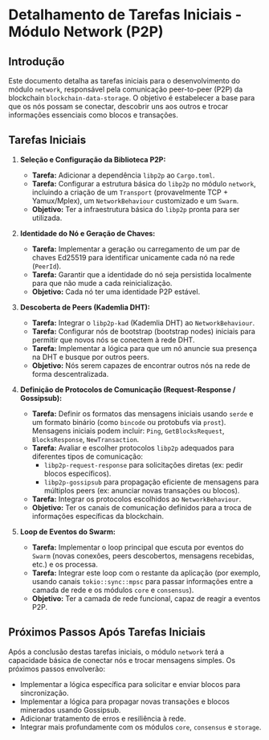 # Detalhamento de Tarefas Iniciais - Módulo Network (P2P)

## Introdução

Este documento detalha as tarefas iniciais para o desenvolvimento do módulo `network`, responsável pela comunicação peer-to-peer (P2P) da blockchain `blockchain-data-storage`. O objetivo é estabelecer a base para que os nós possam se conectar, descobrir uns aos outros e trocar informações essenciais como blocos e transações.

## Tarefas Iniciais

1.  **Seleção e Configuração da Biblioteca P2P:**
    *   **Tarefa:** Adicionar a dependência `libp2p` ao `Cargo.toml`.
    *   **Tarefa:** Configurar a estrutura básica do `libp2p` no módulo `network`, incluindo a criação de um `Transport` (provavelmente TCP + Yamux/Mplex), um `NetworkBehaviour` customizado e um `Swarm`.
    *   **Objetivo:** Ter a infraestrutura básica do `libp2p` pronta para ser utilizada.

2.  **Identidade do Nó e Geração de Chaves:**
    *   **Tarefa:** Implementar a geração ou carregamento de um par de chaves Ed25519 para identificar unicamente cada nó na rede (`PeerId`).
    *   **Tarefa:** Garantir que a identidade do nó seja persistida localmente para que não mude a cada reinicialização.
    *   **Objetivo:** Cada nó ter uma identidade P2P estável.

3.  **Descoberta de Peers (Kademlia DHT):**
    *   **Tarefa:** Integrar o `libp2p-kad` (Kademlia DHT) ao `NetworkBehaviour`.
    *   **Tarefa:** Configurar nós de bootstrap (bootstrap nodes) iniciais para permitir que novos nós se conectem à rede DHT.
    *   **Tarefa:** Implementar a lógica para que um nó anuncie sua presença na DHT e busque por outros peers.
    *   **Objetivo:** Nós serem capazes de encontrar outros nós na rede de forma descentralizada.

4.  **Definição de Protocolos de Comunicação (Request-Response / Gossipsub):**
    *   **Tarefa:** Definir os formatos das mensagens iniciais usando `serde` e um formato binário (como `bincode` ou protobufs via `prost`). Mensagens iniciais podem incluir: `Ping`, `GetBlocksRequest`, `BlocksResponse`, `NewTransaction`.
    *   **Tarefa:** Avaliar e escolher protocolos `libp2p` adequados para diferentes tipos de comunicação:
        *   `libp2p-request-response` para solicitações diretas (ex: pedir blocos específicos).
        *   `libp2p-gossipsub` para propagação eficiente de mensagens para múltiplos peers (ex: anunciar novas transações ou blocos).
    *   **Tarefa:** Integrar os protocolos escolhidos ao `NetworkBehaviour`.
    *   **Objetivo:** Ter os canais de comunicação definidos para a troca de informações específicas da blockchain.

5.  **Loop de Eventos do Swarm:**
    *   **Tarefa:** Implementar o loop principal que escuta por eventos do `Swarm` (novas conexões, peers descobertos, mensagens recebidas, etc.) e os processa.
    *   **Tarefa:** Integrar este loop com o restante da aplicação (por exemplo, usando canais `tokio::sync::mpsc` para passar informações entre a camada de rede e os módulos `core` e `consensus`).
    *   **Objetivo:** Ter a camada de rede funcional, capaz de reagir a eventos P2P.

## Próximos Passos Após Tarefas Iniciais

Após a conclusão destas tarefas iniciais, o módulo `network` terá a capacidade básica de conectar nós e trocar mensagens simples. Os próximos passos envolverão:

*   Implementar a lógica específica para solicitar e enviar blocos para sincronização.
*   Implementar a lógica para propagar novas transações e blocos minerados usando Gossipsub.
*   Adicionar tratamento de erros e resiliência à rede.
*   Integrar mais profundamente com os módulos `core`, `consensus` e `storage`.

